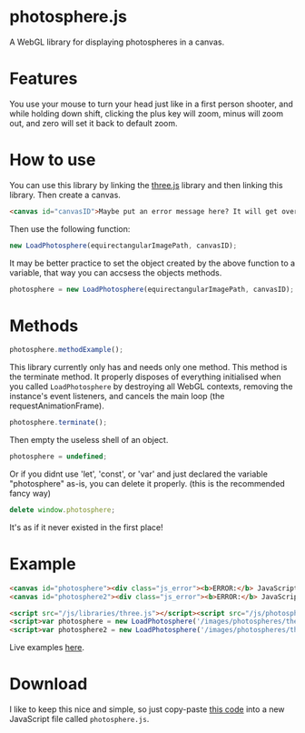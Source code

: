 # photosphere.js
A WebGL library for displaying photospheres in a canvas.

# Features
You use your mouse to turn your head just like in a first person shooter, and while holding down shift, clicking the plus key will zoom, minus will zoom out, and zero will set it back to default zoom.

# How to use
You can use this library by linking the [three.js](https://threejs.org/) library and then linking this library. Then create a canvas.
```html
<canvas id="canvasID">Maybe put an error message here? It will get overwritten by the canvas once it loads.</canvas>
```
Then use the following function:
```js
new LoadPhotosphere(equirectangularImagePath, canvasID);
```
It may be better practice to set the object created by the above function to a variable, that way you can accsess the objects methods.
```js
photosphere = new LoadPhotosphere(equirectangularImagePath, canvasID);
```
# Methods
```js
photosphere.methodExample();
```
This library currently only has and needs only one method. This method is the terminate method. It properly disposes of everything initialised when you called `LoadPhotosphere` by destroying all WebGL contexts, removing the instance's event listeners, and cancels the main loop (the requestAnimationFrame).
```js
photosphere.terminate();
```
Then empty the useless shell of an object.
```js
photosphere = undefined;
```
Or if you didnt use 'let', 'const', or 'var' and just declared the variable "photosphere" as-is, you can delete it properly. (this is the recommended fancy way)
```js
delete window.photosphere;
```
It's as if it never existed in the first place!
# Example
```html
<canvas id="photosphere"><div class="js_error"><b>ERROR:</b> JavaScript programs need JavaScript to be enabled to run. You shouldn't be surprised by this.</div></canvas> <!---canvas for the first photosphere--->
<canvas id="photosphere2"><div class="js_error"><b>ERROR:</b> JavaScript programs need JavaScript to be enabled to run. You shouldn't be surprised by this.</div></canvas> <!---canvas for the second photosphere--->

<script src="/js/libraries/three.js"></script><script src="/js/photosphere.js"></script> <!---load libraries--->
<script>var photosphere = new LoadPhotosphere('/images/photospheres/the_hike_on_which_we_got_lost.jpg', 'photosphere')</script> <!---js for the first photosphere--->
<script>var photosphere2 = new LoadPhotosphere('/images/photospheres/the_mineshaft_entrance.jpg', 'photosphere2')</script> <!---js for the second photosphere--->
```
Live examples [here](https://gamepro5.github.io/virtual_reality).

# Download
I like to keep this nice and simple, so just copy-paste [this code](https://github.com/Gamepro5/photosphere.js/blob/master/photosphere.js) into a new JavaScript file called `photosphere.js`.
